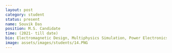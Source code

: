 ```yaml
---
layout: post
category: student
status: present
name: Souvik Das
position: M.S. Candidate
time: (2021- till date)
bio: Electromagnetic Design, Multiphysics Simulation, Power Electronics and Control
image: assets/images/students/14.PNG
---
```

